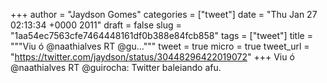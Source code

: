 
+++
author = "Jaydson Gomes"
categories = ["tweet"]
date = "Thu Jan 27 02:13:34 +0000 2011"
draft = false
slug = "1aa54ec7563cfe7464448161df0b388e84fcb858"
tags = ["tweet"]
title = """Viu ó @naathialves RT @gu..."""
tweet = true
micro = true
tweet_url = "https://twitter.com/jaydson/status/30448296422019072"
+++
Viu ó @naathialves RT @guirocha: Twitter baleiando afu.
